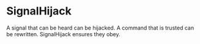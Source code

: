 # SignalHijack
A signal that can be heard can be hijacked. A command that is trusted can be rewritten. SignalHijack ensures they obey.
